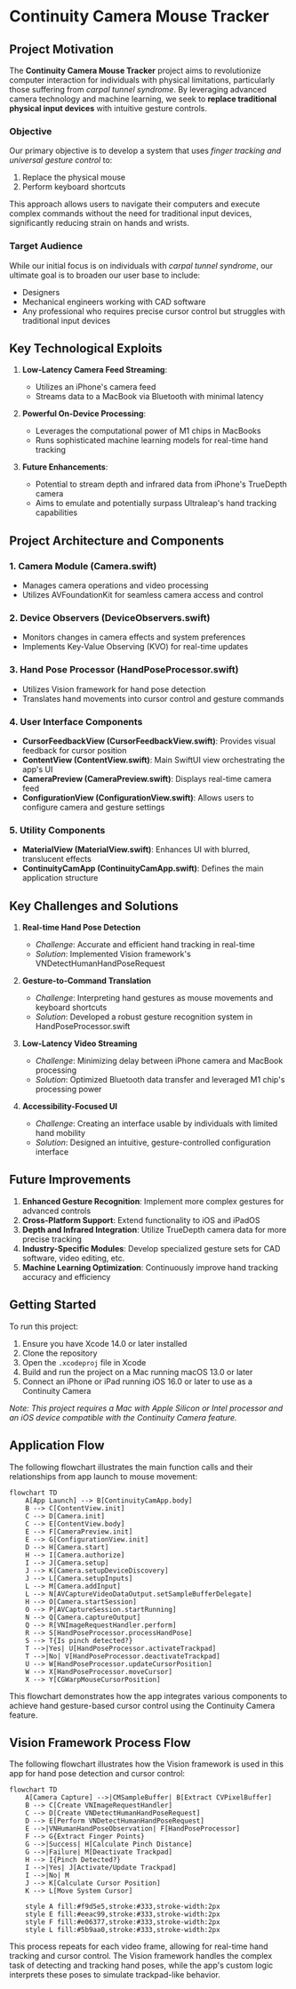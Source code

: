 # Continuity Camera Mouse Tracker

## Project Motivation

The **Continuity Camera Mouse Tracker** project aims to revolutionize computer interaction for individuals with physical limitations, particularly those suffering from *carpal tunnel syndrome*. By leveraging advanced camera technology and machine learning, we seek to **replace traditional physical input devices** with intuitive gesture controls.

### Objective

Our primary objective is to develop a system that uses *finger tracking and universal gesture control* to:
1. Replace the physical mouse
2. Perform keyboard shortcuts

This approach allows users to navigate their computers and execute complex commands without the need for traditional input devices, significantly reducing strain on hands and wrists.

### Target Audience

While our initial focus is on individuals with *carpal tunnel syndrome*, our ultimate goal is to broaden our user base to include:
- Designers
- Mechanical engineers working with CAD software
- Any professional who requires precise cursor control but struggles with traditional input devices

## Key Technological Exploits

1. **Low-Latency Camera Feed Streaming**: 
   - Utilizes an iPhone's camera feed
   - Streams data to a MacBook via Bluetooth with minimal latency

2. **Powerful On-Device Processing**:
   - Leverages the computational power of M1 chips in MacBooks
   - Runs sophisticated machine learning models for real-time hand tracking

3. **Future Enhancements**:
   - Potential to stream depth and infrared data from iPhone's TrueDepth camera
   - Aims to emulate and potentially surpass Ultraleap's hand tracking capabilities

## Project Architecture and Components

### 1. Camera Module (Camera.swift)
- Manages camera operations and video processing
- Utilizes AVFoundationKit for seamless camera access and control

### 2. Device Observers (DeviceObservers.swift)
- Monitors changes in camera effects and system preferences
- Implements Key-Value Observing (KVO) for real-time updates

### 3. Hand Pose Processor (HandPoseProcessor.swift)
- Utilizes Vision framework for hand pose detection
- Translates hand movements into cursor control and gesture commands

### 4. User Interface Components
- **CursorFeedbackView (CursorFeedbackView.swift)**: Provides visual feedback for cursor position
- **ContentView (ContentView.swift)**: Main SwiftUI view orchestrating the app's UI
- **CameraPreview (CameraPreview.swift)**: Displays real-time camera feed
- **ConfigurationView (ConfigurationView.swift)**: Allows users to configure camera and gesture settings

### 5. Utility Components
- **MaterialView (MaterialView.swift)**: Enhances UI with blurred, translucent effects
- **ContinuityCamApp (ContinuityCamApp.swift)**: Defines the main application structure

## Key Challenges and Solutions

1. **Real-time Hand Pose Detection**
   - *Challenge*: Accurate and efficient hand tracking in real-time
   - *Solution*: Implemented Vision framework's VNDetectHumanHandPoseRequest

2. **Gesture-to-Command Translation**
   - *Challenge*: Interpreting hand gestures as mouse movements and keyboard shortcuts
   - *Solution*: Developed a robust gesture recognition system in HandPoseProcessor.swift

3. **Low-Latency Video Streaming**
   - *Challenge*: Minimizing delay between iPhone camera and MacBook processing
   - *Solution*: Optimized Bluetooth data transfer and leveraged M1 chip's processing power

4. **Accessibility-Focused UI**
   - *Challenge*: Creating an interface usable by individuals with limited hand mobility
   - *Solution*: Designed an intuitive, gesture-controlled configuration interface

## Future Improvements

1. **Enhanced Gesture Recognition**: Implement more complex gestures for advanced controls
2. **Cross-Platform Support**: Extend functionality to iOS and iPadOS
3. **Depth and Infrared Integration**: Utilize TrueDepth camera data for more precise tracking
4. **Industry-Specific Modules**: Develop specialized gesture sets for CAD software, video editing, etc.
5. **Machine Learning Optimization**: Continuously improve hand tracking accuracy and efficiency

## Getting Started

To run this project:

1. Ensure you have Xcode 14.0 or later installed
2. Clone the repository
3. Open the `.xcodeproj` file in Xcode
4. Build and run the project on a Mac running macOS 13.0 or later
5. Connect an iPhone or iPad running iOS 16.0 or later to use as a Continuity Camera

*Note: This project requires a Mac with Apple Silicon or Intel processor and an iOS device compatible with the Continuity Camera feature.*


## Application Flow

The following flowchart illustrates the main function calls and their relationships from app launch to mouse movement:

```mermaid
flowchart TD
    A[App Launch] --> B[ContinuityCamApp.body]
    B --> C[ContentView.init]
    C --> D[Camera.init]
    C --> E[ContentView.body]
    E --> F[CameraPreview.init]
    E --> G[ConfigurationView.init]
    D --> H[Camera.start]
    H --> I[Camera.authorize]
    I --> J[Camera.setup]
    J --> K[Camera.setupDeviceDiscovery]
    J --> L[Camera.setupInputs]
    L --> M[Camera.addInput]
    L --> N[AVCaptureVideoDataOutput.setSampleBufferDelegate]
    H --> O[Camera.startSession]
    O --> P[AVCaptureSession.startRunning]
    N --> Q[Camera.captureOutput]
    Q --> R[VNImageRequestHandler.perform]
    R --> S[HandPoseProcessor.processHandPose]
    S --> T{Is pinch detected?}
    T -->|Yes| U[HandPoseProcessor.activateTrackpad]
    T -->|No| V[HandPoseProcessor.deactivateTrackpad]
    U --> W[HandPoseProcessor.updateCursorPosition]
    W --> X[HandPoseProcessor.moveCursor]
    X --> Y[CGWarpMouseCursorPosition]
```

This flowchart demonstrates how the app integrates various components to achieve hand gesture-based cursor control using the Continuity Camera feature.


 
## Vision Framework Process Flow

The following flowchart illustrates how the Vision framework is used in this app for hand pose detection and cursor control:

```mermaid
flowchart TD
    A[Camera Capture] -->|CMSampleBuffer| B[Extract CVPixelBuffer]
    B --> C[Create VNImageRequestHandler]
    C --> D[Create VNDetectHumanHandPoseRequest]
    D --> E[Perform VNDetectHumanHandPoseRequest]
    E -->|VNHumanHandPoseObservation| F[HandPoseProcessor]
    F --> G{Extract Finger Points}
    G -->|Success| H[Calculate Pinch Distance]
    G -->|Failure| M[Deactivate Trackpad]
    H --> I{Pinch Detected?}
    I -->|Yes| J[Activate/Update Trackpad]
    I -->|No| M
    J --> K[Calculate Cursor Position]
    K --> L[Move System Cursor]
    
    style A fill:#f9d5e5,stroke:#333,stroke-width:2px
    style E fill:#eeac99,stroke:#333,stroke-width:2px
    style F fill:#e06377,stroke:#333,stroke-width:2px
    style L fill:#5b9aa0,stroke:#333,stroke-width:2px
```

This process repeats for each video frame, allowing for real-time hand tracking and cursor control. The Vision framework handles the complex task of detecting and tracking hand poses, while the app's custom logic interprets these poses to simulate trackpad-like behavior.
```




